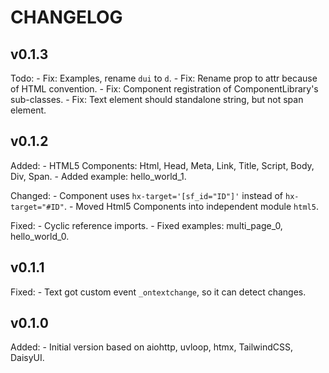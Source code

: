 # CHANGELOG

## v0.1.3

Todo:
    - Fix: Examples, rename `dui` to `d`. 
    - Fix: Rename prop to attr because of HTML convention.
    - Fix: Component registration of ComponentLibrary's sub-classes.
    - Fix: Text element should standalone string, but not span element.

## v0.1.2

Added:
    - HTML5 Components: Html, Head, Meta, Link, Title, Script, Body, Div, Span.
    - Added example: hello_world_1.

Changed:
    - Component uses `hx-target='[sf_id="ID"]'` instead of `hx-target="#ID"`.
    - Moved Html5 Components into independent module `html5`.

Fixed:
    - Cyclic reference imports.
    - Fixed examples: multi_page_0, hello_world_0.

## v0.1.1

Fixed:
    - Text got custom event `_ontextchange`, so it can detect changes.

## v0.1.0

Added:
    - Initial version based on aiohttp, uvloop, htmx, TailwindCSS, DaisyUI.
